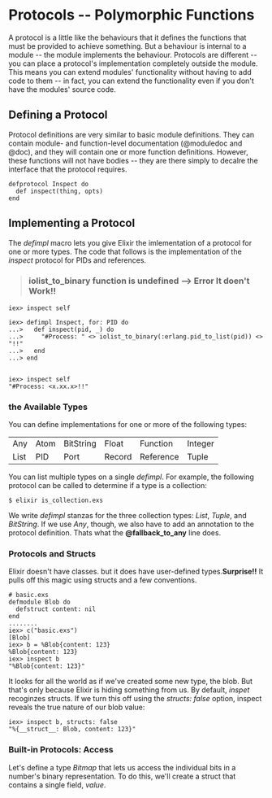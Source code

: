Protocols -- Polymorphic Functions
=======
A protocol is a little like the behaviours that it defines the functions that must be provided to achieve something. But a behaviour is internal to a module -- the module implements the behaviour. Protocols are different -- you can place a protocol's implementation completely outside the module.
This means you can extend modules' functionality without having to add code to them -- in fact, you can extend the functionality even if you don't have the modules' source code.

Defining a Protocol
-----
Protocol definitions are very similar to basic module definitions. They can contain module- and function-level documentation (@moduledoc and @doc), and they will contain one or more function definitions. However, these functions will not have bodies -- they are there simply to decalre the interface that the protocol requires.

```samplecode:
defprotocol Inspect do 
  def inspect(thing, opts)
end
```
Implementing a Protocol
----
The *defimpl* macro lets you give Elixir the imlementation of a protocol for one or more types. The code that follows is the implementation of the _inspect_ protocol for PIDs and references.

> ### iolist_to_binary function is undefined --> Error **It doen't Work!!**

```
iex> inspect self

iex> defimpl Inspect, for: PID do 
...>   def inspect(pid, _) do 
...>     "#Process: " <> iolist_to_binary(:erlang.pid_to_list(pid)) <> "!!"
...>   end
...> end


iex> inspect self
"#Process: <x.xx.x>!!"
```
### the Available Types
You can define implementations for one or more of the following types:

|          |          |          |          |          |          |
|:--------|:--------|:--------|:--------|:--------|:--------|
| Any      | Atom     | BitString|Float     | Function | Integer  |
| List     | PID      | Port     |Record    | Reference| Tuple    |

You can list multiple types on a single _defimpl_. For example, the following protocol can be called to determine if a type is a collection:
```
$ elixir is_collection.exs
```

We write _defimpl_ stanzas for the three collection types: _List_, _Tuple_, and _BitString_. If we use _Any_, though, we also have to add an annotation to the protocol definition. Thats what the **@fallback_to_any** line does.

### Protocols and Structs
Elixir doesn't have classes. but it does have user-defined types.**Surprise!!** It pulls off this magic using structs and a few conventions.

```
# basic.exs
defmodule Blob do 
  defstruct content: nil
end
........
iex> c("basic.exs")
[Blob]
iex> b = %Blob{content: 123}
%Blob{content: 123}
iex> inspect b
"%Blob{content: 123}"
```
It looks for all the world as if we've created some new type, the blob. But that's only because Elixir is hiding something from us. By default, _inspet_ recoginzes structs. If we turn this off using the _structs: false_ option, inspect reveals the true nature of our blob value:
```
iex> inspect b, structs: false
"%{__struct__: Blob, content: 123}"
```

### Built-in Protocols: Access
Let's define a type _Bitmap_ that lets us access the individual bits in a number's binary representation. To do this, we'll create a struct that contains a single field, *value*.

 
